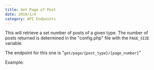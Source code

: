 ```yaml
---
title: Get Page of Post
date: 2019/1/4
category: API Endpoints
---
```


This will retrieve a set number of posts of a given type. The number of posts returned is determined in the "config.php" file with the `PAGE_SIZE` variable.

The endpoint for this one is "`get/page/{post_type}/{page_number}`"

Example:

<script src="https://gist.github.com/benrgreene/d6efef21d2f94a2d2f4eeb68a54414d1.js?file=get-page-of-posts.js"></script>